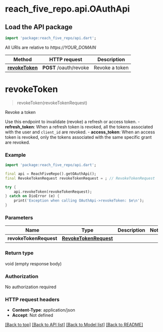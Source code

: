 # reach_five_repo.api.OAuthApi

## Load the API package
```dart
import 'package:reach_five_repo/api.dart';
```

All URIs are relative to *https://YOUR_DOMAIN*

Method | HTTP request | Description
------------- | ------------- | -------------
[**revokeToken**](OAuthApi.md#revoketoken) | **POST** /oauth/revoke | Revoke a token


# **revokeToken**
> revokeToken(revokeTokenRequest)

Revoke a token

Use this endpoint to invalidate (revoke) a refresh or access token.  - **refresh_token**: When a refresh token is revoked, all the tokens associated with the user and `client_id` are revoked. - **access_token**: When an access token is revoked, only the tokens associated with the same specific grant are revoked. 

### Example
```dart
import 'package:reach_five_repo/api.dart';

final api = ReachFiveRepo().getOAuthApi();
final RevokeTokenRequest revokeTokenRequest = ; // RevokeTokenRequest | 

try {
    api.revokeToken(revokeTokenRequest);
} catch on DioError (e) {
    print('Exception when calling OAuthApi->revokeToken: $e\n');
}
```

### Parameters

Name | Type | Description  | Notes
------------- | ------------- | ------------- | -------------
 **revokeTokenRequest** | [**RevokeTokenRequest**](RevokeTokenRequest.md)|  | 

### Return type

void (empty response body)

### Authorization

No authorization required

### HTTP request headers

 - **Content-Type**: application/json
 - **Accept**: Not defined

[[Back to top]](#) [[Back to API list]](../README.md#documentation-for-api-endpoints) [[Back to Model list]](../README.md#documentation-for-models) [[Back to README]](../README.md)

